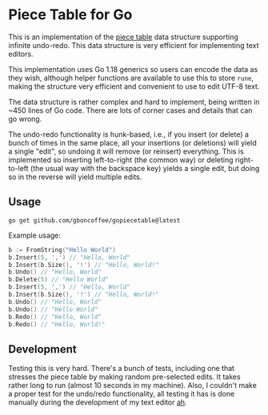 # Piece Table for Go

This is an implementation of the
[piece table](https://en.wikipedia.org/wiki/Piece_table) data structure
supporting infinite undo-redo. This data structure is very efficient for
implementing text editors.

This implementation uses Go 1.18 generics so users can encode the data as they
wish, although helper functions are available to use this to store `rune`,
making the structure very efficient and convenient to use to edit UTF-8 text.

The data structure is rather complex and hard to implement, being written in
~450 lines of Go code. There are lots of corner cases and details that can go
wrong.

The undo-redo functionality is hunk-based, i.e., if you insert (or delete) a
bunch of times in the same place, all your insertions (or deletions) will yield
a single "edit", so undoing it will remove (or reinsert) everything. This is
implemented so inserting left-to-right (the common way) or deleting
right-to-left (the usual way with the backspace key) yields a single edit, but
doing so in the reverse will yield multiple edits.

## Usage

`go get github.com/gboncoffee/gopiecetable@latest`

Example usage:

```go
b := FromString("Hello World")
b.Insert(5, ',') // "Hello, World"
b.Insert(b.Size(), '!') // "Hello, World!"
b.Undo() // "Hello, World"
b.Delete(5) // "Hello World"
b.Insert(5, ',') // "Hello, World"
b.Insert(b.Size(), '!') // "Hello, World!"
b.Undo() // "Hello, World"
b.Undo() // "Hello World"
b.Redo() // "Hello, World"
b.Redo() // "Hello, World!"
```

## Development

Testing this is very hard. There's a bunch of tests, including one that stresses
the piece table by making random pre-selected edits. It takes rather long to run
(almost 10 seconds in my machine). Also, I couldn't make a proper test for the
undo/redo functionality, all testing it has is done manually during the
development of my text editor [ah](https://github.com/gboncoffee/ah).

